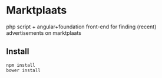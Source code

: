 # Marktplaats
php script + angular+foundation front-end for finding (recent) advertisements on marktplaats

## Install
```
npm install
bower install
```
